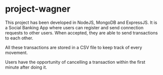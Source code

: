 # project-wagner

This project has been developed in NodeJS, MongoDB and ExpressJS. It is a Social Banking App where users can register and send connection requests to other users. When accepted, they are able to send transactions to each other.

All these transactions are stored in a CSV file to keep track of every movement.

Users have the opportunity of cancelling a transaction within the first minute after doing it.
